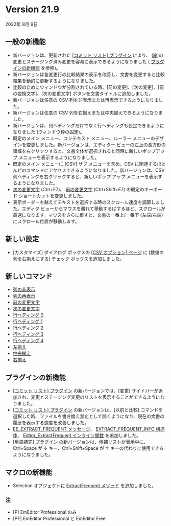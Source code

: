 # Version 21.9

2022年 8月 9日

## 一般の新機能

- 新バージョンは、更新された [\[コミット リスト\] プラグイン](../howto/plugin/plugin_commit_list) により、 [Git](https://git-scm.com/) の変更とステージング済み変更を容易に表示できるようになりました ( [プラグインの新機能](#plugin_new_features) を参照)。 <pro />
- 新バージョンは各変更行の比較結果の表示を改善し、文書を変更すると比較結果を動的に更新するようになりました。 <profree />
- 比較のためにウィンドウが分割されている時、\[前の変更\]、\[次の変更\]、\[前の変換文字\]、\[次の変更文字\] ボタンを文書タイトルに追加しました。 <profree />
- 新バージョンは任意の CSV 列を非表示または再表示できるようになりました。 <pro />
- 新バージョンは任意の CSV 列を右揃えまたは中央揃えできるようになりました。 <pro />
- 新バージョンは、列ヘディングだけでなく行ヘディングも設定できるようになりました (ウィンドウ枠の固定)。 <pro />
- 既定のメイン メニュー、コンテキスト メニュー、ルーラー メニューのデザインを変更しました。新バージョンは、エディター ビューの左上の長方形の領域を右クリックすると、文書全体が選択されると同時に新しいポップアップ メニューを表示するようになりました。 <profree />
- 既定のメイン メニューに \[CSV\] サブ メニューを含め、CSV に関連するほとんどのコマンドにアクセスできるようになりました。新バージョンは、CSV 列ヘディングを右クリックすると、新しいポップ アップ メニューを表示するようになりました。 <pro />
- [次の変更文字](../cmd/diff/compare_next_char) (Ctrl+F7)、 [前の変更文字](../cmd/diff/compare_prev_char) (Ctrl+Shift+F7) の既定のキーボード ショートカットを変更しました。 <profree />
- 表示ボーダーを越えてテキストを選択する時のスクロール速度を調節しました。エディタ ビューからマウスを離れて移動するばするほど、スクロールが高速になります。マウスをさらに離すと、文書の一番上/一番下 (左端/右端) にスクロール位置が移動します。 <profree />

## 新しい設定

- \[カスタマイズ\] ダイアログ ボックスの [\[CSV オプション\] ページ](../dlg/customize/csv_options/index) に \[数値の列を右揃えにする\] チェック ボックスを追加しました。 <pro />

## 新しいコマンド

- [列の非表示](../cmd/csv/hide_column) <pro />
- [列の再表示](../cmd/csv/unhide_column) <pro />
- [前の変更文字](../cmd/diff/compare_prev_char) <profree />
- [次の変更文字](../cmd/diff/compare_next_char) <profree />
- [行ヘディング 0](../cmd/csv/row_heading_reset) <pro />
- [行ヘディング 1](../cmd/csv/row_heading_1) <pro />
- [行ヘディング 2](../cmd/csv/row_heading_2) <pro />
- [行ヘディング 3](../cmd/csv/row_heading_3) <pro />
- [行ヘディング 4](../cmd/csv/row_heading_4) <pro />
- [左揃え](../cmd/csv/align_left) <pro />
- [中央揃え](../cmd/csv/align_center) <pro />
- [右揃え](../cmd/csv/align_right) <pro />

## プラグインの新機能 <pro />

- [\[コミット リスト\] プラグイン](../howto/plugin/plugin_commit_list) の新バージョンでは、\[変更\] サイドバーが追加され、変更とステージング変更のリストを表示することができるようになりました。
- [\[コミット リスト\] プラグイン](../howto/plugin/plugin_commit_list) の新バージョンは、\[以前と比較\] コマンドを選択した時、ファイルを書き換え禁止として開くようになり、現在の文書の履歴を表示する速度を改善しました。
- [EE\_EXTRACT\_FREQUENT メッセージ](../plugin/message/ee_extract_frequent)、 [EXTRACT\_FREQUENT\_INFO 構造体](../plugin/structure/extract_frequent_info)、 [Editor\_ExtractFrequent インライン関数](../plugin/macro/editor_extractfrequent) を追加しました。
- [\[単語補完\] プラグイン](../howto/plugin/plugin_wordcomplete) の新バージョンは、候補リストが表示中に、Ctrl+Space が ↓ キー、Ctrl+Shift+Space が ↑ キーの代わりに使用できるようになりました。

## マクロの新機能 <pro />

- Selection オブジェクトに [ExtractFrequent メソッド](../macro/selection/extract_frequent) を追加しました。

### 注

- \[P\] EmEditor Professional のみ
- \[PF\] EmEditor Professional と EmEditor Free
